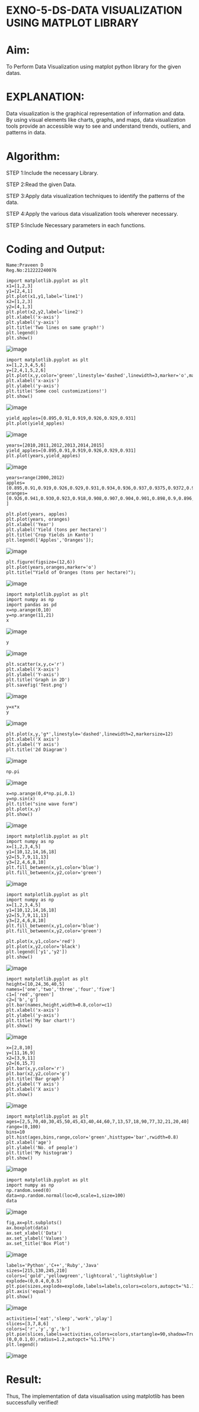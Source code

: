 # EXNO-5-DS-DATA VISUALIZATION USING MATPLOT LIBRARY

# Aim:
  To Perform Data Visualization using matplot python library for the given datas.

# EXPLANATION:
Data visualization is the graphical representation of information and data. By using visual elements like charts, graphs, and maps, data visualization tools provide an accessible way to see and understand trends, outliers, and patterns in data.

# Algorithm:
STEP 1:Include the necessary Library.

STEP 2:Read the given Data.

STEP 3:Apply data visualization techniques to identify the patterns of the data.

STEP 4:Apply the various data visualization tools wherever necessary.

STEP 5:Include Necessary parameters in each functions.

# Coding and Output:
```
Name:Praveen D
Reg.No:212222240076
```
```
import matplotlib.pyplot as plt
x1=[1,2,3]
y1=[2,4,1]
plt.plot(x1,y1,label='line1')
x2=[1,2,3]
y2=[4,1,3]
plt.plot(x2,y2,label='line2')
plt.xlabel('x-axis')
plt.ylabel('y-axis')
plt.title('Two lines on same graph!')
plt.legend()
plt.show()
```
![image](https://github.com/Jeevapriya14/EXNO-5-DS/assets/121003043/9fe3e76f-15c1-46ba-90b1-eae0986549a7)
```
import matplotlib.pyplot as plt
x=[1,2,3,4,5,6]
y=[2,4,1,5,2,6]
plt.plot(x,y,color='green',linestyle='dashed',linewidth=3,marker='o',markerfacecolor='blue',markersize=12)
plt.xlabel('x-axis')
plt.ylabel('y-axis')
plt.title('Some cool customizations!')
plt.show()
```
![image](https://github.com/Jeevapriya14/EXNO-5-DS/assets/121003043/91fad8cb-a8cd-421e-88ea-b6788038e7bb)

```
yield_apples=[0.895,0.91,0.919,0.926,0.929,0.931]
plt.plot(yield_apples)
```
![image](https://github.com/Jeevapriya14/EXNO-5-DS/assets/121003043/2121dd7d-9996-454b-a11f-810d62fe0657)
```
years=[2010,2011,2012,2013,2014,2015]
yield_apples=[0.895,0.91,0.919,0.926,0.929,0.931]
plt.plot(years,yield_apples)
```
![image](https://github.com/Jeevapriya14/EXNO-5-DS/assets/121003043/a3f97f86-81d4-4a9d-8213-df31074570ea)

```
years=range(2000,2012)
apples=[0.895,0.91,0.919,0.926,0.929,0.931,0.934,0.936,0.937,0.9375,0.9372,0.939]
oranges=[0.926,0.941,0.930,0.923,0.918,0.908,0.907,0.904,0.901,0.898,0.9,0.896, ]

```
```
plt.plot(years, apples)
plt.plot(years, oranges)
plt.xlabel('Year')
plt.ylabel('Yield (tons per hectare)')
plt.title('Crop Yields in Kanto')
plt.legend(['Apples','Oranges']);
```
![image](https://github.com/Jeevapriya14/EXNO-5-DS/assets/121003043/6a571a7e-da7f-4a63-8fc6-cd7a0d08f57f)

```
plt.figure(figsize=(12,6))
plt.plot(years,oranges,marker='o')
plt.title("Yield of Oranges (tons per hectare)");
```
![image](https://github.com/Jeevapriya14/EXNO-5-DS/assets/121003043/6371ec70-e867-40c4-975a-f4620a447fed)

```
import matplotlib.pyplot as plt
import numpy as np
import pandas as pd
x=np.arange(0,10)
y=np.arange(11,21)
x
```
![image](https://github.com/Jeevapriya14/EXNO-5-DS/assets/121003043/75989793-cf3f-499b-9193-a2b19b810516)

```
y
```
![image](https://github.com/Jeevapriya14/EXNO-5-DS/assets/121003043/a67ee97f-816e-46ec-b700-af1ce6f40ec0)

```
plt.scatter(x,y,c='r')
plt.xlabel('X-axis')
plt.ylabel('Y-axis')
plt.title('Graph in 2D')
plt.savefig('Test.png')
```
![image](https://github.com/Jeevapriya14/EXNO-5-DS/assets/121003043/f69ddaed-ec98-4540-bc28-e7b82c4c6236)

```
y=x*x
y
```
![image](https://github.com/Jeevapriya14/EXNO-5-DS/assets/121003043/d3d157af-1a4c-4b36-bd40-589c6dca9ba8)

```
plt.plot(x,y,'g*',linestyle='dashed',linewidth=2,markersize=12)
plt.xlabel('X axis')
plt.ylabel('Y axis')
plt.title('2d Diagram')
```
![image](https://github.com/Jeevapriya14/EXNO-5-DS/assets/121003043/9a51ad44-9499-4b6c-ab74-9fde34c490c8)

```
np.pi
```
![image](https://github.com/Jeevapriya14/EXNO-5-DS/assets/121003043/ef67502a-19a8-4f3d-9bff-dd953661d07d)

```
x=np.arange(0,4*np.pi,0.1)
y=np.sin(x)
plt.title("sine wave form")
plt.plot(x,y)
plt.show()
```
![image](https://github.com/Jeevapriya14/EXNO-5-DS/assets/121003043/9863501f-6ecb-4e36-9dc9-1190acb39831)
```
import matplotlib.pyplot as plt
import numpy as np
x=[1,2,3,4,5]
y1=[10,12,14,16,18]
y2=[5,7,9,11,13]
y3=[2,4,6,8,10]
plt.fill_between(x,y1,color='blue')
plt.fill_between(x,y2,color='green')
```
![image](https://github.com/Jeevapriya14/EXNO-5-DS/assets/121003043/4918e057-27f3-4ef3-a307-0b29ee4b57c7)

```
import matplotlib.pyplot as plt
import numpy as np
x=[1,2,3,4,5]
y1=[10,12,14,16,18]
y2=[5,7,9,11,13]
y3=[2,4,6,8,10]
plt.fill_between(x,y1,color='blue')
plt.fill_between(x,y2,color='green')

plt.plot(x,y1,color='red')
plt.plot(x,y2,color='black')
plt.legend(['y1','y2'])
plt.show()
```
![image](https://github.com/Jeevapriya14/EXNO-5-DS/assets/121003043/465e5a95-840a-4ad8-bd8b-7ad3d6a24b22)

```
import matplotlib.pyplot as plt
height=[10,24,36,40,5]
names=['one','two','three','four','five']
c1=['red','green']
c2=['b','g']
plt.bar(names,height,width=0.8,color=c1)
plt.xlabel('x-axis')
plt.ylabel('y-axis')
plt.title('My bar chart!')
plt.show()
```
![image](https://github.com/Jeevapriya14/EXNO-5-DS/assets/121003043/3571b12c-0277-403b-8231-ab0a9851136b)

```
x=[2,8,10]
y=[11,16,9]
x2=[3,9,11]
y2=[6,15,7]
plt.bar(x,y,color='r')
plt.bar(x2,y2,color='g')
plt.title('Bar graph')
plt.ylabel('Y axis')
plt.xlabel('X axis')
plt.show()
```
![image](https://github.com/Jeevapriya14/EXNO-5-DS/assets/121003043/c1b76b36-cab5-47cc-86c1-637569557409)


```
import matplotlib.pyplot as plt
ages=[2,5,70,40,30,45,50,45,43,40,44,60,7,13,57,18,90,77,32,21,20,40]
range=(0,100)
bins=10
plt.hist(ages,bins,range,color='green',histtype='bar',rwidth=0.8)
plt.xlabel('age')
plt.ylabel('No. of people')
plt.title('My histogram')
plt.show()
```
![image](https://github.com/Jeevapriya14/EXNO-5-DS/assets/121003043/5a5f0a8b-e58f-4632-8ce7-06c166dc16d1)

```
import matplotlib.pyplot as plt
import numpy as np
np.random.seed(0)
data=np.random.normal(loc=0,scale=1,size=100)
data
```
![image](https://github.com/Jeevapriya14/EXNO-5-DS/assets/121003043/e2ac0add-4c85-480e-9076-52b03629e2c0)

```
fig,ax=plt.subplots()
ax.boxplot(data)
ax.set_xlabel('Data')
ax.set_ylabel('Values')
ax.set_title('Box Plot')
```
![image](https://github.com/Jeevapriya14/EXNO-5-DS/assets/121003043/4b6ca2c6-c074-48a7-b834-7cfc80df64ab)

```
labels='Python','C++','Ruby','Java'
sizes=[215,130,245,210]
colors=['gold','yellowgreen','lightcoral','lightskyblue']
explode=(0,0.4,0,0.5)
plt.pie(sizes,explode=explode,labels=labels,colors=colors,autopct='%1.1f%%',shadow=True)
plt.axis('equal')
plt.show()
```

![image](https://github.com/Jeevapriya14/EXNO-5-DS/assets/121003043/8ed40a32-9f42-4fea-b3b8-92d9c822db26)

```
activities=['eat','sleep','work','play']
slices=[3,7,8,6]
colors=['r','y','g','b']
plt.pie(slices,labels=activities,colors=colors,startangle=90,shadow=True,explode=(0,0,0.1,0),radius=1.2,autopct='%1.1f%%')
plt.legend()
```
![image](https://github.com/Jeevapriya14/EXNO-5-DS/assets/121003043/f556d17b-a4cf-40e8-94f9-a4dfba38be50)




# Result:
 Thus, The implementation of data visualisation using matplotlib has been successfully verified!
